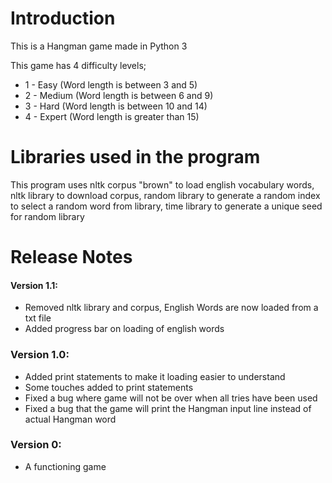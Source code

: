 # Introduction

This is a Hangman game made in Python 3

This game has 4 difficulty levels;
*  1 - Easy (Word length is between 3 and 5)
*  2 - Medium (Word length is between 6 and 9)
*  3 - Hard (Word length is between 10 and 14)
*  4 - Expert (Word length is greater than 15)

# Libraries used in the program

This program uses nltk corpus "brown" to load english vocabulary words, nltk library to download corpus, 
random library to generate a random index to select a random word from library, time library to generate 
a unique seed for random library

# Release Notes

#### Version 1.1:
*  Removed nltk library and corpus, English Words are now loaded from a txt file
*  Added progress bar on loading of english words

### Version 1.0:
*  Added print statements to make it loading easier to understand
*  Some touches added to print statements
*  Fixed a bug where game will not be over when all tries have been used
*  Fixed a bug that the game will print the Hangman input line instead of actual Hangman word

### Version 0:
*  A functioning game 